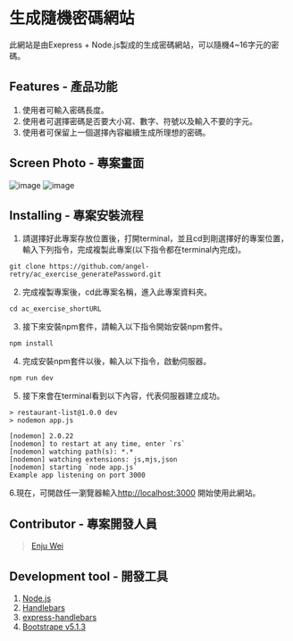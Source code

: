 # 生成隨機密碼網站
此網站是由Exepress + Node.js製成的生成密碼網站，可以隨機4~16字元的密碼。

## Features - 產品功能

1. 使用者可輸入密碼長度。
2. 使用者可選擇密碼是否要大小寫、數字、符號以及輸入不要的字元。
3. 使用者可保留上一個選擇內容繼續生成所理想的密碼。

## Screen Photo - 專案畫面
![image](https://github.com/angel-retry/ac_exercise_generatePassword/assets/71422058/ca49a472-f903-4dea-a6a5-292e10e1962b)
![image](https://github.com/angel-retry/ac_exercise_generatePassword/assets/71422058/71da2611-0856-4ae0-8d88-acf100e0a893)


## Installing - 專案安裝流程
1. 請選擇好此專案存放位置後，打開terminal，並且cd到剛選擇好的專案位置，輸入下列指令，完成複製此專案(以下指令都在terminal內完成)。
```
git clone https://github.com/angel-retry/ac_exercise_generatePassword.git
```
2. 完成複製專案後，cd此專案名稱，進入此專案資料夾。
```
cd ac_exercise_shortURL
```
3. 接下來安裝npm套件，請輸入以下指令開始安裝npm套件。
```
npm install
```
4. 完成安裝npm套件以後，輸入以下指令，啟動伺服器。
```
npm run dev
```
5. 接下來會在terminal看到以下內容，代表伺服器建立成功。
```
> restaurant-list@1.0.0 dev
> nodemon app.js

[nodemon] 2.0.22
[nodemon] to restart at any time, enter `rs`
[nodemon] watching path(s): *.*
[nodemon] watching extensions: js,mjs,json
[nodemon] starting `node app.js`
Example app listening on port 3000
```
6.現在，可開啟任一瀏覽器輸入[http://localhost:3000](http://localhost:3000) 開始使用此網站。

## Contributor - 專案開發人員
> [Enju Wei](https://github.com/angel-retry)

## Development tool - 開發工具
1. [Node.js](https://nodejs.org/en/)
2. [Handlebars]([https://nodejs.org/en/](https://handlebarsjs.com/)https://handlebarsjs.com/)
3. [express-handlebars](https://github.com/express-handlebars/express-handlebars)
4. [Bootstrape v5.1.3](https://getbootstrap.com/)
